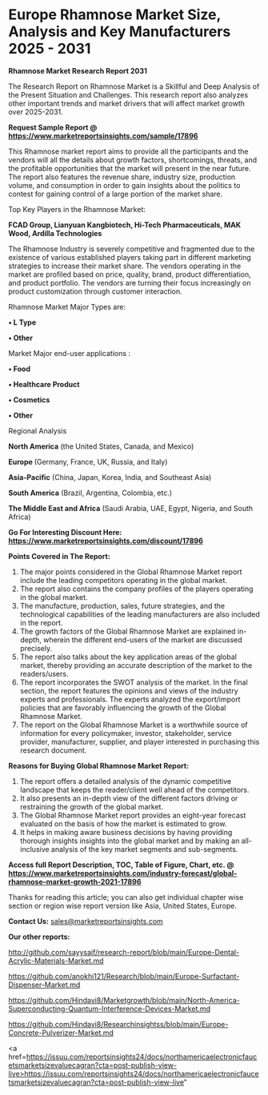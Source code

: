 # Europe Rhamnose Market Size, Analysis and Key Manufacturers 2025 - 2031

<strong>Rhamnose Market Research Report 2031</strong>

The Research Report on Rhamnose Market is a Skillful and Deep Analysis of the Present Situation and Challenges. This research report also analyzes other important trends and market drivers that will affect market growth over 2025-2031.

<strong>Request Sample Report @ <a href=https://www.marketreportsinsights.com/sample/17896>https://www.marketreportsinsights.com/sample/17896</a></strong>

This Rhamnose market report aims to provide all the participants and the vendors will all the details about growth factors, shortcomings, threats, and the profitable opportunities that the market will present in the near future. The report also features the revenue share, industry size, production volume, and consumption in order to gain insights about the politics to contest for gaining control of a large portion of the market share.

Top Key Players in the Rhamnose Market:

<strong>FCAD Group, Lianyuan Kangbiotech, Hi-Tech Pharmaceuticals, MAK Wood, Ardilla Technologies</strong>

The Rhamnose Industry is severely competitive and fragmented due to the existence of various established players taking part in different marketing strategies to increase their market share. The vendors operating in the market are profiled based on price, quality, brand, product differentiation, and product portfolio. The vendors are turning their focus increasingly on product customization through customer interaction.

Rhamnose Market Major Types are:

<strong>• L Type

• Other</strong>

Market Major end-user applications :

<strong>• Food

• Healthcare Product

• Cosmetics

• Other</strong>

Regional Analysis

</u><strong><b>North America</b></strong> (the United States, Canada, and Mexico)

<strong><b>Europe </b></strong>(Germany, France, UK, Russia, and Italy)

<strong><b>Asia-Pacific</b></strong> (China, Japan, Korea, India, and Southeast Asia)

<strong><b>South America</b></strong> (Brazil, Argentina, Colombia, etc.)

<strong><b>The Middle East and Africa</b></strong> (Saudi Arabia, UAE, Egypt, Nigeria, and South Africa)

<strong>Go For Interesting Discount Here: <a href=https://www.marketreportsinsights.com/discount/17896>https://www.marketreportsinsights.com/discount/17896</a></strong>

<strong>Points Covered in The Report:</strong>
<ol>
  <li>The major points considered in the Global Rhamnose Market report include the leading competitors operating in the global market.</li>
  <li>The report also contains the company profiles of the players operating in the global market.</li>
  <li>The manufacture, production, sales, future strategies, and the technological capabilities of the leading manufacturers are also included in the report.</li>
  <li>The growth factors of the Global Rhamnose Market are explained in-depth, wherein the different end-users of the market are discussed precisely.</li>
  <li>The report also talks about the key application areas of the global market, thereby providing an accurate description of the market to the readers/users.</li>
  <li>The report incorporates the SWOT analysis of the market. In the final section, the report features the opinions and views of the industry experts and professionals. The experts analyzed the export/import policies that are favorably influencing the growth of the Global Rhamnose Market.</li>
  <li>The report on the Global Rhamnose Market is a worthwhile source of information for every policymaker, investor, stakeholder, service provider, manufacturer, supplier, and player interested in purchasing this research document.</li>
</ol>
<strong>Reasons for Buying Global Rhamnose Market Report:</strong>

<ol>
  <li>The report offers a detailed analysis of the dynamic competitive landscape that keeps the reader/client well ahead of the competitors.</li>
  <li>It also presents an in-depth view of the different factors driving or restraining the growth of the global market.</li>
  <li>The Global Rhamnose Market report provides an eight-year forecast evaluated on the basis of how the market is estimated to grow.</li>
  <li>It helps in making aware business decisions by having providing thorough insights insights into the global market and by making an all-inclusive analysis of the key market segments and sub-segments.</li>
</ol>
<strong>Access full Report Description, TOC, Table of Figure, Chart, etc. @ <a href=https://www.marketreportsinsights.com/industry-forecast/global-rhamnose-market-growth-2021-17896>https://www.marketreportsinsights.com/industry-forecast/global-rhamnose-market-growth-2021-17896</a></strong>


Thanks for reading this article; you can also get individual chapter wise section or region wise report version like Asia, United States, Europe.

<strong>Contact Us:</strong>
sales@marketreportsinsights.com

<strong>Our other reports:</strong>

<a href=http://github.com/sayysaif/research-report/blob/main/Europe-Dental-Acrylic-Materials-Market.md>http://github.com/sayysaif/research-report/blob/main/Europe-Dental-Acrylic-Materials-Market.md</a>

<a href=https://github.com/anokhi121/Research/blob/main/Europe-Surfactant-Dispenser-Market.md>https://github.com/anokhi121/Research/blob/main/Europe-Surfactant-Dispenser-Market.md</a>

<a href=https://github.com/Hindavi8/Marketgrowth/blob/main/North-America-Superconducting-Quantum-Interference-Devices-Market.md>https://github.com/Hindavi8/Marketgrowth/blob/main/North-America-Superconducting-Quantum-Interference-Devices-Market.md</a>

<a href=https://github.com/Hindavi8/Researchinsightss/blob/main/Europe-Concrete-Pulverizer-Market.md>https://github.com/Hindavi8/Researchinsightss/blob/main/Europe-Concrete-Pulverizer-Market.md</a>

<a href=https://issuu.com/reportsinsights24/docs/northamericaelectronicfaucetsmarketsizevaluecagran?cta=post-publish-view-live>https://issuu.com/reportsinsights24/docs/northamericaelectronicfaucetsmarketsizevaluecagran?cta=post-publish-view-live</a>"
